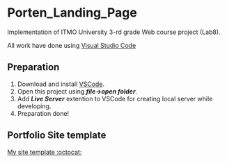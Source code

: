 # Porten_Landing_Page
Implementation of ITMO University 3-rd grade Web course project (Lab8).

All work have done using [Visual Studio Code](https://code.visualstudio.com/)

## Preparation
1. Download and install [VSCode](https://code.visualstudio.com/).
2. Open this project using ***file->open folder***.
3. Add ***Live Server*** extention to VSCode for creating local server while developing.
4. Preparation done!

## Portfolio Site template
[My site template :octocat:](https://frexile.github.io/WEB_Portfolio_Page/)

